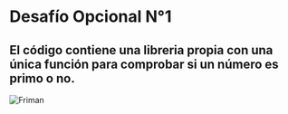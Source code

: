 # Desafío Opcional N°1 
## El código contiene una libreria propia con una única función para comprobar si un número es primo o no.
![Friman](https://imgur.com/Gzu4NL)
